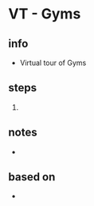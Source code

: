 # VT - Gyms  

## info  
* Virtual tour of Gyms

## steps  
1. 

## notes  
*  

## based on  
*  

